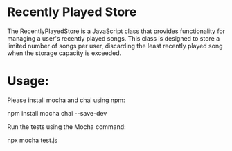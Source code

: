 # Recently Played Store

The RecentlyPlayedStore is a JavaScript class that provides functionality for managing a user's recently played songs. This class is designed to store a limited number of songs per user, discarding the least recently played song when the storage capacity is exceeded.

# Usage:

Please install mocha and chai using npm:

npm install mocha chai --save-dev

Run the tests using the Mocha command:

npx mocha test.js
